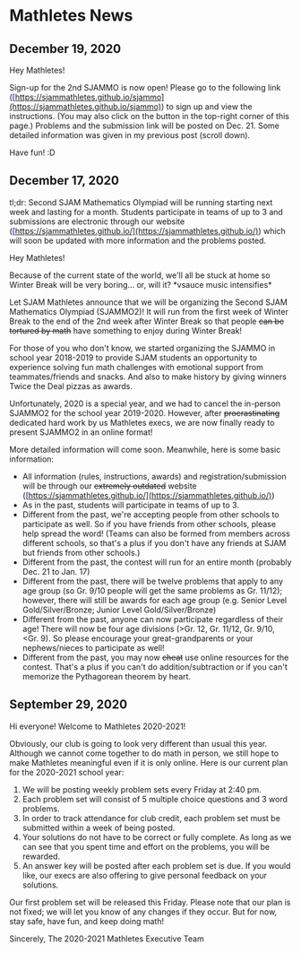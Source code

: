 # Mathletes News

## December 19, 2020
Hey Mathletes!

Sign-up for the 2nd SJAMMO is now open! Please go to the following link (<ins style="color:blue;">[https://sjammathletes.github.io/sjammo](https://sjammathletes.github.io/sjammo)</ins>) to sign up and view the instructions. (You may also click on the button in the top-right corner of this page.) Problems and the submission link will be posted on Dec. 21. Some detailed information was given in my previous post (scroll down).

Have fun! :D

## December 17, 2020
tl;dr: Second SJAM Mathematics Olympiad will be running starting next week and lasting for a month. Students participate in teams of up to 3 and submissions are electronic through our website (<ins style="color:blue;">[https://sjammathletes.github.io/](https://sjammathletes.github.io/)</ins>) which will soon be updated with more information and the problems posted.

Hey Mathletes!

Because of the current state of the world, we'll all be stuck at home so Winter Break will be very boring... or, will it? \*vsauce music intensifies\*

Let SJAM Mathletes announce that we will be organizing the Second SJAM Mathematics Olympiad (SJAMMO2)! It will run from the first week of Winter Break to the end of the 2nd week after Winter Break so that people ~~can be tortured by math~~ have something to enjoy during Winter Break!

For those of you who don't know, we started organizing the SJAMMO in school year 2018-2019 to provide SJAM students an opportunity to experience solving fun math challenges with emotional support from teammates/friends and snacks. And also to make history by giving winners Twice the Deal pizzas as awards.

Unfortunately, 2020 is a special year, and we had to cancel the in-person SJAMMO2 for the school year 2019-2020. However, after ~~procrastinating~~ dedicated hard work by us Mathletes execs, we are now finally ready to present SJAMMO2 in an online format!

More detailed information will come soon. Meanwhile, here is some basic information:
- All information (rules, instructions, awards) and registration/submission will be through our ~~extremely outdated~~ website (<ins style="color:blue;">[https://sjammathletes.github.io/](https://sjammathletes.github.io/)</ins>)
- As in the past, students will participate in teams of up to 3.
- Different from the past, we're accepting people from other schools to participate as well. So if you have friends from other schools, please help spread the word! (Teams can also be formed from members across different schools, so that's a plus if you don't have any friends at SJAM but friends from other schools.)
- Different from the past, the contest will run for an entire month (probably Dec. 21 to Jan. 17)
- Different from the past, there will be twelve problems that apply to any age group (so Gr. 9/10 people will get the same problems as Gr. 11/12); however, there will still be awards for each age group (e.g. Senior Level Gold/Silver/Bronze; Junior Level Gold/Silver/Bronze)
- Different from the past, anyone can now participate regardless of their age! There will now be four age divisions (&gt;Gr. 12, Gr. 11/12, Gr. 9/10, &lt;Gr. 9). So please encourage your great-grandparents or your nephews/nieces to participate as well!
- Different from the past, you may now ~~cheat~~ use online resources for the contest. That's a plus if you can't do addition/subtraction or if you can't memorize the Pythagorean theorem by heart.

## September 29, 2020
Hi everyone! Welcome to Mathletes 2020-2021!

Obviously, our club is going to look very different than usual this year. Although we cannot come together to do math in person, we still hope to make Mathletes meaningful even if it is only online. Here is our current plan for the 2020-2021 school year:

1. We will be posting weekly problem sets every Friday at 2:40 pm.
2. Each problem set will consist of 5 multiple choice questions and 3 word problems.
3. In order to track attendance for club credit, each problem set must be submitted within a week of being posted.
4. Your solutions do not have to be correct or fully complete. As long as we can see that you spent time and effort on the problems, you will be rewarded.
5. An answer key will be posted after each problem set is due. If you would like, our execs are also offering to give personal feedback on your solutions.

Our first problem set will be released this Friday. Please note that our plan is not fixed; we will let you know of any changes if they occur. But for now, stay safe, have fun, and keep doing math!

Sincerely,
The 2020-2021 Mathletes Executive Team